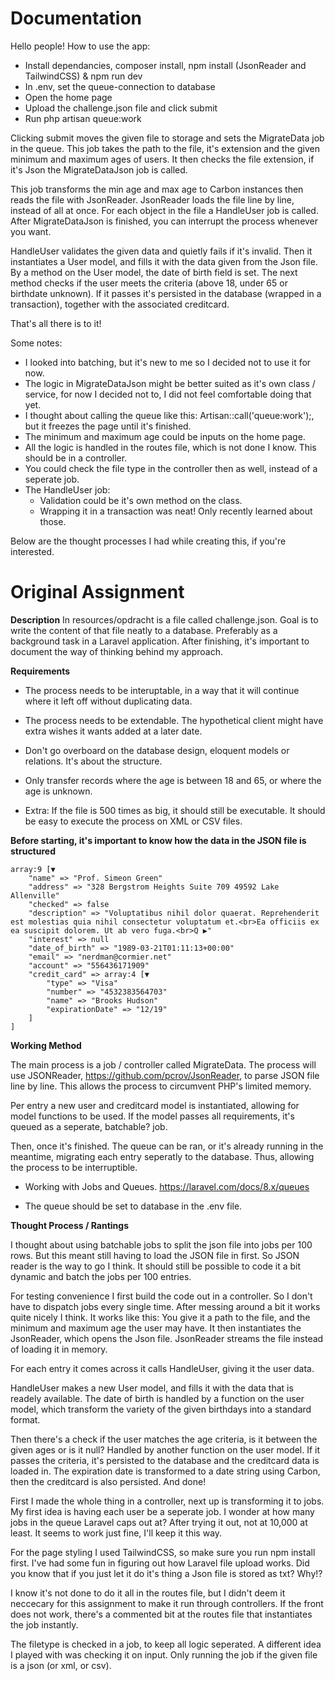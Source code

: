 # Documentation
Hello people! How to use the app:
* Install dependancies, composer install, npm install (JsonReader and TailwindCSS) & npm run dev
* In .env, set the queue-connection to database
* Open the home page
* Upload the challenge.json file and click submit
* Run php artisan queue:work

Clicking submit moves the given file to storage and sets the MigrateData job in the queue. This job takes the path to the file, it's extension and the given minimum and 
maximum ages of users. It then checks the file extension, if it's Json the MigrateDataJson job is called. 

This job transforms the min age and max age to Carbon instances then reads the file
with JsonReader. JsonReader loads the file line by line, instead of all at once. For each object in the file a HandleUser job is called. After MigrateDataJson is finished, you can interrupt the process whenever you want. 

HandleUser validates the given data and quietly fails if it's invalid. Then it instantiates a User model, and fills it with the data given from the Json file. By a method on the User model, the date of birth field is set. The next method
checks if the user meets the criteria (above 18, under 65 or birthdate unknown). If it passes it's persisted in the database (wrapped in a transaction), together with the associated creditcard.

That's all there is to it!

Some notes:
* I looked into batching, but it's new to me so I decided not to use it for now. 
* The logic in MigrateDataJson might be better suited as it's own class / service, for now I decided not to, I did not feel comfortable doing that yet.
* I thought about calling the queue like this: Artisan::call('queue:work');, but it freezes the page until it's finished.
* The minimum and maximum age could be inputs on the home page.
* All the logic is handled in the routes file, which is not done I know. This should be in a controller.
* You could check the file type in the controller then as well, instead of a seperate job.
* The HandleUser job: 
    * Validation could be it's own method on the class.
    * Wrapping it in a transaction was neat! Only recently learned about those.

Below are the thought processes I had while creating this, if you're interested.


# Original Assignment

**Description**
In resources/opdracht is a file called challenge.json. Goal is to write the content of that
file neatly to a database. Preferably as a background task in a Laravel application. After
finishing, it's important to document the way of thinking behind my approach.


**Requirements**
* The process needs to be interuptable, in a way that it will continue where it left off without duplicating data. 
* The process needs to be extendable. The hypothetical client might have extra wishes it wants added at a later date.
* Don't go overboard on the database design, eloquent models or relations. It's about the structure.
* Only transfer records where the age is between 18 and 65, or where the age is unknown.

* Extra: If the file is 500 times as big, it should still be executable. It should be easy to execute the process on XML or CSV files.


**Before starting, it's important to know how the data in the JSON file is structured**
```
array:9 [▼
    "name" => "Prof. Simeon Green"
    "address" => "328 Bergstrom Heights Suite 709 49592 Lake Allenville"
    "checked" => false
    "description" => "Voluptatibus nihil dolor quaerat. Reprehenderit est molestias quia nihil consectetur voluptatum et.<br>Ea officiis ex ea suscipit dolorem. Ut ab vero fuga.<br>Q ▶"
    "interest" => null
    "date_of_birth" => "1989-03-21T01:11:13+00:00"
    "email" => "nerdman@cormier.net"
    "account" => "556436171909"
    "credit_card" => array:4 [▼
        "type" => "Visa"
        "number" => "4532383564703"
        "name" => "Brooks Hudson"
        "expirationDate" => "12/19"
    ]
]
```

**Working Method**

The main process is a job / controller called MigrateData. 
The process will use JSONReader, https://github.com/pcrov/JsonReader, to parse JSON file line by line.
This allows the process to circumvent PHP's limited memory.

Per entry a new user and creditcard model is instantiated, allowing for model functions to be used. If the model passes all
requirements, it's queued as a seperate, batchable? job. 

Then, once it's finished. The queue can be ran, or it's already running in the meantime, migrating each entry seperatly to the database.
Thus, allowing the process to be interruptible. 

* Working with Jobs and Queues. https://laravel.com/docs/8.x/queues
- The queue should be set to database in the .env file.


**Thought Process / Rantings**

I thought about using batchable jobs to split the json file into jobs per 100 rows. But this meant still having to load the JSON file in first. So
JSON reader is the way to go I think. It should still be possible to code it a bit dynamic and batch the jobs per 100 entries.

For testing convenience I first build the code out in a controller. So I don't have to dispatch jobs every single time. After messing around a bit it
works quite nicely I think. It works like this:
You give it a path to the file, and the minimum and maximum age the user may have.
It then instantiates the JsonReader, which opens the Json file.  JsonReader streams the file instead of loading it in memory.

For each entry it comes across it calls HandleUser, giving it the user data.

HandleUser makes a new User model, and fills it with the data that is readely available. The date of birth is handled by a function on the user model, which
transform the variety of the given birthdays into a standard format.

Then there's a check if the user matches the age criteria, is it between the given ages or is it null? Handled by another function on the user model. If it 
passes the criteria, it's persisted to the database and the creditcard data is loaded in. The expiration date is transformed to a date string using Carbon, 
then the creditcard is also persisted. And done!

First I made the whole thing in a controller, next up is transforming it to jobs. My first idea is having each user be a seperate job. I wonder at how many jobs
in the queue Laravel caps out at? After trying it out, not at 10,000 at least. It seems to work just fine, I'll keep it this way.

For the page styling I used TailwindCSS, so make sure you run npm install first. I've had some fun in figuring out how Laravel file upload works. Did you know
that if you just let it do it's thing a Json file is stored as txt? Why!?

I know it's not done to do it all in the routes file, but I didn't deem it neccecary for this assignment to make it run through controllers. If the front does not
work, there's a commented bit at the routes file that instantiates the job instantly.

The  filetype is checked in a job, to keep all logic seperated. A different idea I played with was checking it on input. Only running the job if the given file
is a json (or xml, or csv). 